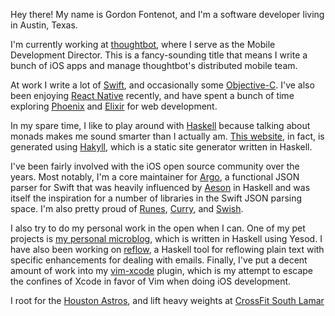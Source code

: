 Hey there! My name is Gordon Fontenot, and I'm a software developer living in
Austin, Texas.

I'm currently working at [thoughtbot], where I serve as the Mobile Development
Director. This is a fancy-sounding title that means I write a bunch of iOS
apps and manage thoughtbot's distributed mobile team.

[thoughtbot]: https://thoughtbot.com/

At work I write a lot of [Swift], and occasionally some [Objective-C]. I've
also been enjoying [React Native] recently, and have spent a bunch of time
exploring [Phoenix] and [Elixir] for web development.

[Swift]: https://swift.org/
[Objective-C]: https://developer.apple.com/library/mac/documentation/Cocoa/Conceptual/ProgrammingWithObjectiveC/Introduction/Introduction.html
[React Native]: https://facebook.github.io/react-native/
[Phoenix]: http://www.phoenixframework.org/
[Elixir]: http://elixir-lang.org/

In my spare time, I like to play around with [Haskell] because talking about
monads makes me sound smarter than I actually am. [This
website][website-source], in fact, is generated using [Hakyll], which is a
static site generator written in Haskell.

[Haskell]: https://www.haskell.org/
[website-source]: https://github.com/gfontenot/website-source
[Hakyll]: https://jaspervdj.be/hakyll/

I've been fairly involved with the iOS open source community over the years.
Most notably, I'm a core maintainer for [Argo], a functional JSON parser for
Swift that was heavily influenced by [Aeson] in Haskell and was itself the
inspiration for a number of libraries in the Swift JSON parsing space. I'm
also pretty proud of [Runes], [Curry], and [Swish].

[Argo]: https://github.com/thoughtbot/Argo
[Aeson]: https://github.com/bos/aeson
[Runes]: https://github.com/thoughtbot/Runes
[Curry]: https://github.com/thoughtbot/Curry
[Swish]: https://github.com/thoughtbot/Swish

I also try to do my personal work in the open when I can. One of my pet
projects is [my personal microblog][microblog], which is written in Haskell
using Yesod. I have also been working on [reflow], a Haskell tool for
reflowing plain text with specific enhancements for dealing with emails.
Finally, I've put a decent amount of work into my [vim-xcode] plugin, which is
my attempt to escape the confines of Xcode in favor of Vim when doing iOS
development.

[microblog]: https://github.com/gfontenot/featureless-void
[reflow]: https://github.com/gfontenot/reflow
[vim-xcode]: https://github.com/gfontenot/vim-xcode

I root for the [Houston Astros][astros], and lift heavy weights at [CrossFit
South Lamar][cf-sola]

[astros]: http://houston.astros.mlb.com/index.jsp
[cf-sola]: http://www.crossfitsouthlamar.com/

